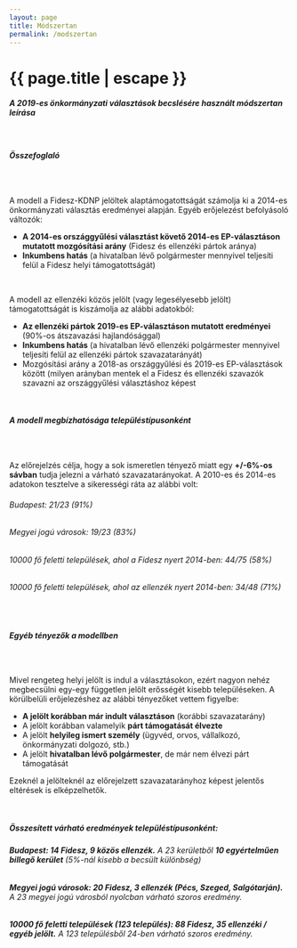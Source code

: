 ```yaml
---
layout: page
title: Módszertan
permalink: /modszertan
---
```


<h1 class="page-title">{{ page.title | escape }}</h1>
    
<div class="section">
    <div class="row">
          <div class="col s12">
		  <h5>A 2019-es önkormányzati választások becslésére használt módszertan leírása</h5> 

<br/>
<h6><strong>Összefoglaló</strong></h6>
<br/>

<p>A modell a Fidesz-KDNP jelöltek alaptámogatottságát számolja ki a 2014-es önkormányzati választás eredményei alapján. Egyéb erőjelezést befolyásoló változók:
<ul>
<li><strong>A 2014-es országgyűlési választást követő 2014-es EP-választáson mutatott mozgósítási arány</strong> (Fidesz és ellenzéki pártok aránya)</li>
<li><strong>Inkumbens hatás</strong> (a hivatalban lévő polgármester mennyivel teljesíti felül a Fidesz helyi támogatottságát)</li></ul>
</p>
<br/>
<p>A modell az ellenzéki közös jelölt (vagy legesélyesebb jelölt) támogatottságát is kiszámolja az alábbi adatokból:
<ul>
<li><strong>Az ellenzéki pártok 2019-es EP-választáson mutatott eredményei</strong> (90%-os átszavazási hajlandósággal)</li>
<li><strong>Inkumbens hatás</strong> (a hivatalban lévő ellenzéki polgármester mennyivel teljesíti felül az ellenzéki pártok szavazatarányát)</li>
<li>Mozgósítási arány a 2018-as országgyűlési és 2019-es EP-választások között (milyen arányban mentek el a Fidesz és ellenzéki szavazók szavazni az országgyűlési választáshoz képest</li></ul>
</p>
<br/>
<h6><strong>A modell megbízhatósága településtípusonként</strong></h6>
<br/>
<p>Az előrejelzés célja, hogy a sok ismeretlen tényező miatt egy <strong>+/-6%-os sávban</strong> tudja jelezni a várható szavazatarányokat. A 2010-es és 2014-es adatokon tesztelve a sikerességi ráta az alábbi volt:</p>
<h6>Budapest: 21/23 (91%)</h6>
<h6>Megyei jogú városok: 19/23 (83%)</h6>
<h6>10000 fő feletti települések, ahol a Fidesz nyert 2014-ben: 44/75 (58%)</h6>
<h6>10000 fő feletti települések, ahol az ellenzék nyert 2014-ben: 34/48 (71%)</h6>
<br/>
<h6><strong>Egyéb tényezők a modellben</strong></h6>
<br/>
<p>Mivel rengeteg helyi jelölt is indul a választásokon, ezért nagyon nehéz megbecsülni egy-egy független jelölt erősségét kisebb településeken. A körülbelüli erőjelezéshez az alábbi tényezőket vettem figyelbe:</p>
<ul>
<li><strong>A jelölt korábban már indult választáson</strong> (korábbi szavazatarány)</li>
<li>A jelölt korábban valamelyik <strong>párt támogatását élvezte</strong></li>
<li>A jelölt <strong>helyileg ismert személy</strong> (ügyvéd, orvos, vállalkozó, önkormányzati dolgozó, stb.)</li>
<li>A jelölt <strong>hivatalban lévő polgármester</strong>, de már nem élvezi párt támogatását</li>
</ul>
<p>Ezeknél a jelölteknél az előrejelzett szavazatarányhoz képest jelentős eltérések is elképzelhetők.</p>
<br/>
<h5>Összesített várható eredmények településtípusonként:</h5>
<h6><strong>Budapest: 14 Fidesz, 9 közös ellenzék.</strong> A 23 kerületből <strong>10 egyértelműen billegő kerület</strong> (5%-nál kisebb a becsült különbség)</h6>
<h6><strong>Megyei jogú városok: 20 Fidesz, 3 ellenzék (Pécs, Szeged, Salgótarján).</strong> A 23 megyei jogú városból nyolcban várható szoros eredmény.</h6>
<h6><strong>10000 fő feletti települések (123 település): 88 Fidesz, 35 ellenzéki / egyéb jelölt.</strong> A 123 településből 24-ben várható szoros eredmény.</h6>


    